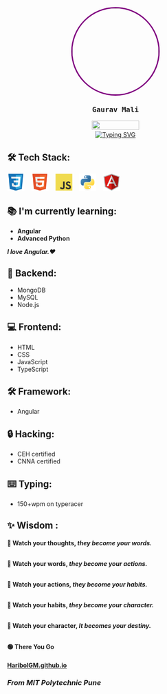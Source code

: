 <div align='center'>
<div align="center">
  <img src='https://avatars.githubusercontent.com/u/104340985?v=4' style='width:200px; height:200px; border-radius:50%; border: 3px solid purple;'>
</div>

  <h3>
    <pre>Gaurav Mali</pre>
  </h3>
  <div><img src="https://komarev.com/ghpvc/?username=GauravMali&style=flat-square&color=6ec6de" height='21px' width = '110px'/></div>
</div>

<div align='center'>
  <a href="https://git.io/typing-svg"><img src="https://readme-typing-svg.herokuapp.com?font=Fira+Code%2c+consolas&size=25&duration=5000&pause=200&center=true&vCenter=true&width=1000&lines=It's+Gaurav%2C+a+programmer+from+India.;Taking+tutorials+from+Youtube.;Self-taught+programmer+and+tech+enthusiast.;2%2B+years+of+experience+in+web+development." alt="Typing SVG" /></a>
</div>

## 🛠 Tech Stack:

<div>
  <img src="https://github.com/devicons/devicon/blob/master/icons/css3/css3-original.svg"  title="CSS3" alt="CSS" width="40" height="40"/>&nbsp;&nbsp;&nbsp;
  <img src="https://github.com/devicons/devicon/blob/master/icons/html5/html5-original.svg" title="HTML5" alt="HTML" width="40" height="40"/>&nbsp;&nbsp;&nbsp;
  <img src="https://github.com/devicons/devicon/blob/master/icons/javascript/javascript-original.svg" title="JavaScript" alt="JavaScript" width="40" height="40"/>&nbsp;&nbsp;&nbsp;
  <img src="https://github.com/devicons/devicon/blob/master/icons/python/python-original.svg" title="Python" alt="Python" width="40" height="40"/>&nbsp;&nbsp;&nbsp;
  <img src="https://github.com/devicons/devicon/blob/master/icons/angularjs/angularjs-original.svg" title="Angular" alt="Angular" width="40" height="40"/>&nbsp;&nbsp;&nbsp;
</div>

## 📚 I'm currently learning:

- **Angular**
- **Advanced Python**

**_I love Angular.❤_**

## 💼 Backend:

- MongoDB
- MySQL
- Node.js

## 💻 Frontend:

- HTML
- CSS
- JavaScript
- TypeScript

## 🛠️ Framework:

- Angular

## 🔒 Hacking:

- CEH certified
- CNNA certified

## ⌨️ Typing:

- 150+wpm on typeracer





<div align="left">

## ✨ Wisdom :

<h4>

🔴 <b>Watch your thoughts,</b> <i>they become your words.</i>
<br><br>

🔴 <b>Watch your words,</b> <i>they become your actions.</i>
<br><br>

🔴 <b>Watch your actions,</b> <i>they become your habits.</i>
<br><br>

🔴 <b>Watch your habits,</b> <i>they become your character.</i>
<br><br>

🔴 <b>Watch your character,</b> <i>It becomes your destiny.</i>
<br><br>

🟢 <b>There You Go</b>

</h4>

#### [HaribolGM.github.io](https://HaribolGM.github.io)
### _From MIT Polytechnic Pune_

</div>
